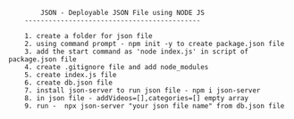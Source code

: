 

            JSON - Deployable JSON File using NODE JS 
        --------------------------------------------

        1. create a folder for json file
        2. using command prompt - npm init -y to create package.json file
        3. add the start command as 'node index.js' in script of package.json file
        4. create .gitignore file and add node_modules
        5. create index.js file
        6. create db.json file
        7. install json-server to run json file - npm i json-server
        8. in json file - addVideos=[],categories=[] empty array
        9. run -  npx json-server "your json file name" from db.json file